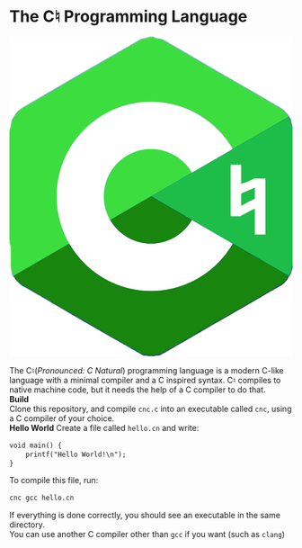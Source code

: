 
# The C♮ Programming Language

![C♮ Logo](icon/CNatural.png)

The C♮(<i>Pronounced: C Natural</i>) programming language is a modern C-like language with a minimal compiler and a C inspired syntax. C♮ compiles to native machine code, but it needs the help of a C compiler to do that. <br>
**Build**<br>
Clone this repository, and compile `cnc.c` into an executable called `cnc`, using a C compiler of your choice.<br>
**Hello World**
Create a file called `hello.cn` and write:
```cn
void main() {
	printf("Hello World!\n");
}
```
To compile this file, run:
```bash
cnc gcc hello.cn
```
If everything is done correctly, you should see an executable in the same directory.<br>
You can use another C compiler other than `gcc` if you want (such as `clang`)

